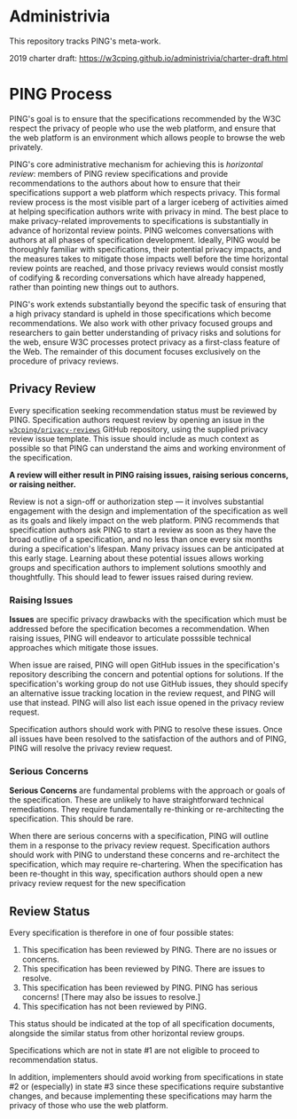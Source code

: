 # Administrivia

This repository tracks PING's meta-work.

2019 charter draft: https://w3cping.github.io/administrivia/charter-draft.html

# PING Process

PING's goal is to ensure that the specifications recommended by the W3C respect the privacy of people who use the web platform, and ensure that the web platform is an environment which allows people to browse the web privately.

PING's core administrative mechanism for achieving this is _horizontal review_: members of PING review specifications and provide recommendations to the authors about how to ensure that their specifications support a web platform which respects privacy. This formal review process is the most visible part of a larger iceberg of activities aimed at helping specification authors write with privacy in mind. The best place to make privacy-related improvements to specifications is substantially in advance of horizontal review points. PING welcomes conversations with authors at all phases of specification development. Ideally, PING would be thoroughly familiar with specifications, their potential privacy impacts, and the measures takes to mitigate those impacts well before the time horizontal review points are reached, and those privacy reviews would consist mostly of codifying & recording conversations which have already happened, rather than pointing new things out to authors.

PING's work extends substantially beyond the specific task of ensuring that a high privacy standard is upheld in those specifications which become recommendations. We also work with other privacy focused groups and researchers to gain better understanding of privacy risks and solutions for the web, ensure W3C processes protect privacy as a first-class feature of the Web. The remainder of this document focuses exclusively on the procedure of privacy reviews.

## Privacy Review

Every specification seeking recommendation status must be reviewed by PING. Specification authors request review by opening an issue in the [`w3cping/privacy-reviews`](https://github.com/w3cping) GitHub repository, using the supplied privacy review issue template. This issue should include as much context as possible so that PING can understand the aims and working environment of the specification.

**A review will either result in PING raising issues, raising serious concerns, or raising neither.**

Review is not a sign-off or authorization step — it involves substantial engagement with the design and implementation of the specification as well as its goals and likely impact on the web platform. PING recommends that specification authors ask PING to start a review as soon as they have the broad outline of a specification, and no less than once every six months during a specification's lifespan. Many privacy issues can be anticipated at this early stage. Learning about these potential issues allows working groups and specification authors to implement solutions smoothly and thoughtfully. This should lead to fewer issues raised during review.

### Raising Issues

**Issues** are specific privacy drawbacks with the specification which must be addressed before the specification becomes a recommendation. When raising issues, PING will endeavor to articulate posssible technical approaches which mitigate those issues.

When issue are raised, PING will open GitHub issues in the specification's repository describing the concern and potential options for solutions. If the specification's working group do not use GitHub issues, they should specify an alternative issue tracking location in the review request, and PING will use that instead. PING will also list each issue opened in the privacy review request.

Specification authors should work with PING to resolve these issues. Once all issues have been resolved to the satisfaction of the authors and of PING, PING will resolve the privacy review request.

### Serious Concerns

**Serious Concerns** are fundamental problems with the approach or goals of the specification. These are unlikely to have straightforward technical remediations. They require fundamentally re-thinking or re-architecting the specification. This should be rare.

When there are serious concerns with a specification, PING will outline them in a response to the privacy review request. Specification authors should work with PING to understand these concerns and re-architect the specification, which may require re-chartering. When the specification has been re-thought in this way, specification authors should open a new privacy review request for the new specification

## Review Status

Every specification is therefore in one of four possible states:

1. This specification has been reviewed by PING. There are no issues or concerns.
2. This specification has been reviewed by PING. There are issues to resolve.
3. This specification has been reviewed by PING. PING has serious concerns! [There may also be issues to resolve.]
4. This specification has not been reviewed by PING.

This status should be indicated at the top of all specification documents, alongside the similar status from other horizontal review groups.

Specifications which are not in state #1 are not eligible to proceed to recommendation status.

In addition, implementers should avoid working from specifications in state #2 or (especially) in state #3 since these specifications require substantive changes, and because implementing these specifications may harm the privacy of those who use the web platform.
